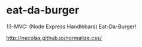 # eat-da-burger
13-MVC: (Node Express Handlebars) Eat-Da-Burger!






http://necolas.github.io/normalize.css/